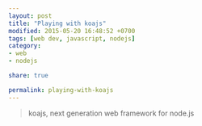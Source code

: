```yaml
---
layout: post
title: "Playing with koajs"
modified: 2015-05-20 16:48:52 +0700
tags: [web dev, javascript, nodejs]
category:
- web
- nodejs

share: true

permalink: playing-with-koajs
---
```


> koajs, next generation web framework for node.js